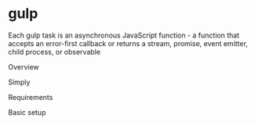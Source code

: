 # gulp

Each gulp task is an asynchronous JavaScript function - a function that accepts an error-first callback or returns a stream, promise, event emitter, child process, or observable

Overview


Simply

Requirements

Basic setup



